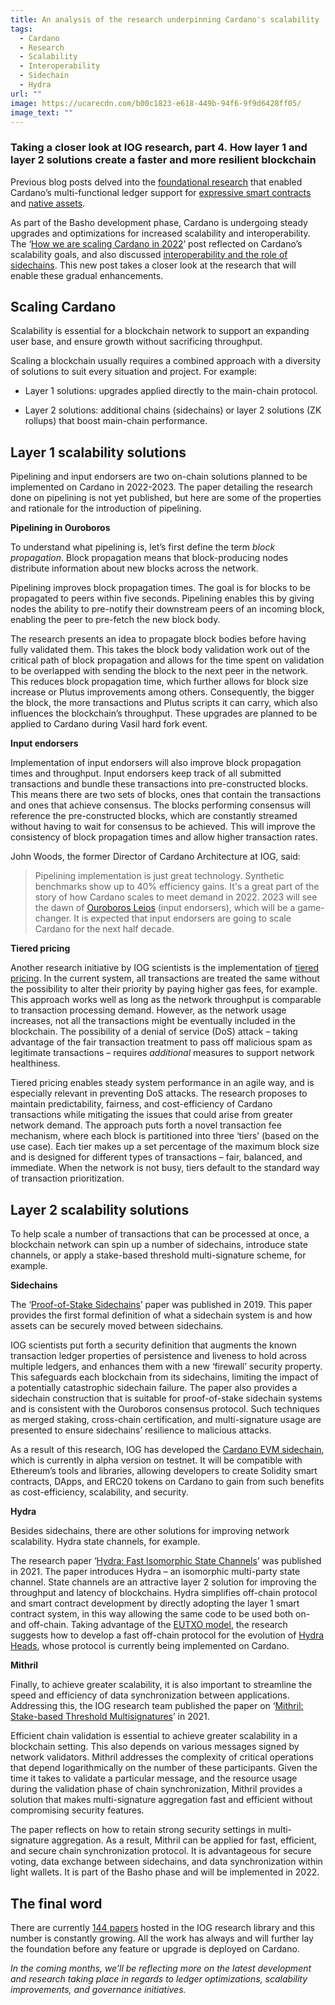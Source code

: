 ```yaml
---
title: An analysis of the research underpinning Cardano's scalability
tags:
  - Cardano
  - Research
  - Scalability
  - Interoperability
  - Sidechain
  - Hydra
url: ""
image: https://ucarecdn.com/b00c1823-e618-449b-94f6-9f9d6428ff05/
image_text: ""
---
```


### Taking a closer look at IOG research, part 4. How layer 1 and layer 2 solutions create a faster and more resilient blockchain

Previous blog posts delved into the [foundational research](https://iohk.io/en/blog/posts/2022/06/10/cardanos-foundational-research-overview/) that enabled Cardano’s multi-functional ledger support for [expressive smart contracts](https://iohk.io/en/blog/posts/2022/06/23/overview-of-the-research-enabling-smart-contract-support-on-cardano/) and [native assets](https://iohk.io/en/blog/posts/2022/07/07/research-overview-part-3-tokens-stablecoins-and-fees/).

As part of the Basho development phase, Cardano is undergoing steady upgrades and optimizations for increased scalability and interoperability. The ‘[How we are scaling Cardano in 2022](https://iohk.io/en/blog/posts/2022/01/14/how-we-re-scaling-cardano-in-2022/)’ post reflected on Cardano’s scalability goals, and also discussed [interoperability and the role of sidechains](https://iog.io/en/blog/posts/2022/04/28/interoperability-is-key-to-blockchain-growth/). This new post takes a closer look at the research that will enable these gradual enhancements.

## Scaling Cardano

Scalability is essential for a blockchain network to support an expanding user base, and ensure growth without sacrificing throughput.

Scaling a blockchain usually requires a combined approach with a diversity of solutions to suit every situation and project. For example:

*   Layer 1 solutions: upgrades applied directly to the main-chain protocol.
    
*   Layer 2 solutions: additional chains (sidechains) or layer 2 solutions (ZK rollups) that boost main-chain performance.
    

## Layer 1 scalability solutions

Pipelining and input endorsers are two on-chain solutions planned to be implemented on Cardano in 2022-2023. The paper detailing the research done on pipelining is not yet published, but here are some of the properties and rationale for the introduction of pipelining.

**Pipelining in Ouroboros**

To understand what pipelining is, let’s first define the term _block propagation_. Block propagation means that block-producing nodes distribute information about new blocks across the network.

Pipelining improves block propagation times. The goal is for blocks to be propagated to peers within five seconds. Pipelining enables this by giving nodes the ability to pre-notify their downstream peers of an incoming block, enabling the peer to pre-fetch the new block body.

The research presents an idea to propagate block bodies before having fully validated them. This takes the block body validation work out of the critical path of block propagation and allows for the time spent on validation to be overlapped with sending the block to the next peer in the network. This reduces block propagation time, which further allows for block size increase or Plutus improvements among others. Consequently, the bigger the block, the more transactions and Plutus scripts it can carry, which also influences the blockchain’s throughput. These upgrades are planned to be applied to Cardano during Vasil hard fork event.

**Input endorsers**

Implementation of input endorsers will also improve block propagation times and throughput. Input endorsers keep track of all submitted transactions and bundle these transactions into pre-constructed blocks. This means there are two sets of blocks, ones that contain the transactions and ones that achieve consensus. The blocks performing consensus will reference the pre-constructed blocks, which are constantly streamed without having to wait for consensus to be achieved. This will improve the consistency of block propagation times and allow higher transaction rates.

John Woods, the former Director of Cardano Architecture at IOG, said:

> Pipelining implementation is just great technology. Synthetic benchmarks show up to 40% efficiency gains. It's a great part of the story of how Cardano scales to meet demand in 2022. 2023 will see the dawn of [Ouroboros Leios](https://www.youtube.com/watch?v=xKv94MwSNBw) (input endorsers), which will be a game-changer. It is expected that input endorsers are going to scale Cardano for the next half decade.

**Tiered pricing**

Another research initiative by IOG scientists is the implementation of [tiered pricing](https://iohk.io/en/blog/posts/2021/11/26/network-traffic-and-tiered-pricing/). In the current system, all transactions are treated the same without the possibility to alter their priority by paying higher gas fees, for example. This approach works well as long as the network throughput is comparable to transaction processing demand. However, as the network usage increases, not all the transactions might be eventually included in the blockchain. The possibility of a denial of service (DoS) attack – taking advantage of the fair transaction treatment to pass off malicious spam as legitimate transactions – requires _additional_ measures to support network healthiness.

Tiered pricing enables steady system performance in an agile way, and is especially relevant in preventing DoS attacks. The research proposes to maintain predictability, fairness, and cost-efficiency of Cardano transactions while mitigating the issues that could arise from greater network demand. The approach puts forth a novel transaction fee mechanism, where each block is partitioned into three ‘tiers’ (based on the use case). Each tier makes up a set percentage of the maximum block size and is designed for different types of transactions – fair, balanced, and immediate. When the network is not busy, tiers default to the standard way of transaction prioritization.

## Layer 2 scalability solutions

To help scale a number of transactions that can be processed at once, a blockchain network can spin up a number of sidechains, introduce state channels, or apply a stake-based threshold multi-signature scheme, for example.

**Sidechains**

The ‘[Proof-of-Stake Sidechains](https://iohk.io/en/research/library/papers/proof-of-stake-sidechains/)’ paper was published in 2019. This paper provides the first formal definition of what a sidechain system is and how assets can be securely moved between sidechains.

IOG scientists put forth a security definition that augments the known transaction ledger properties of persistence and liveness to hold across multiple ledgers, and enhances them with a new ‘firewall’ security property. This safeguards each blockchain from its sidechains, limiting the impact of a potentially catastrophic sidechain failure. The paper also provides a sidechain construction that is suitable for proof-of-stake sidechain systems and is consistent with the Ouroboros consensus protocol. Such techniques as merged staking, cross-chain certification, and multi-signature usage are presented to ensure sidechains’ resilience to malicious attacks.

As a result of this research, IOG has developed the [Cardano EVM sidechain](https://iohk.io/en/blog/posts/2022/07/06/introducing-the-cardano-evm-sidechain/), which is currently in alpha version on testnet. It will be compatible with Ethereum’s tools and libraries, allowing developers to create Solidity smart contracts, DApps, and ERC20 tokens on Cardano to gain from such benefits as cost-efficiency, scalability, and security.

**Hydra**

Besides sidechains, there are other solutions for improving network scalability. Hydra state channels, for example.

The research paper ‘[Hydra: Fast Isomorphic State Channels](https://iohk.io/en/research/library/papers/hydra-fast-isomorphic-state-channels/)’ was published in 2021. The paper introduces Hydra – an isomorphic multi-party state channel. State channels are an attractive layer 2 solution for improving the throughput and latency of blockchains. Hydra simplifies off-chain protocol and smart contract development by directly adopting the layer 1 smart contract system, in this way allowing the same code to be used both on- and off-chain. Taking advantage of the [EUTXO model](https://iohk.io/en/research/library/papers/the-extended-utxo-model/), the research suggests how to develop a fast off-chain protocol for the evolution of [Hydra Heads](https://iohk.io/en/blog/posts/2022/02/03/implementing-hydra-heads-the-first-step-towards-the-full-hydra-vision/), whose protocol is currently being implemented on Cardano.

**Mithril**

Finally, to achieve greater scalability, it is also important to streamline the speed and efficiency of data synchronization between applications. Addressing this, the IOG research team published the paper on ‘[Mithril: Stake-based Threshold Multisignatures](https://iohk.io/en/research/library/papers/mithril-stake-based-threshold-multisignatures/)’ in 2021.

Efficient chain validation is essential to achieve greater scalability in a blockchain setting. This also depends on various messages signed by network validators. Mithril addresses the complexity of critical operations that depend logarithmically on the number of these participants. Given the time it takes to validate a particular message, and the resource usage during the validation phase of chain synchronization, Mithril provides a solution that makes multi-signature aggregation fast and efficient without compromising security features.

The paper reflects on how to retain strong security settings in multi-signature aggregation. As a result, Mithril can be applied for fast, efficient, and secure chain synchronization protocol. It is advantageous for secure voting, data exchange between sidechains, and data synchronization within light wallets. It is part of the Basho phase and will be implemented in 2022.

## The final word

There are currently [144 papers](https://iohk.io/en/research/library/) hosted in the IOG research library and this number is constantly growing. All the work has always and will further lay the foundation before any feature or upgrade is deployed on Cardano.

_In the coming months, we’ll be reflecting more on the latest development and research taking place in regards to ledger optimizations, scalability improvements, and governance initiatives._
